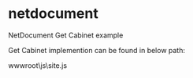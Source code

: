 # netdocument
NetDocument Get Cabinet example


Get Cabinet implemention can be found in below path:

wwwroot\js\site.js
